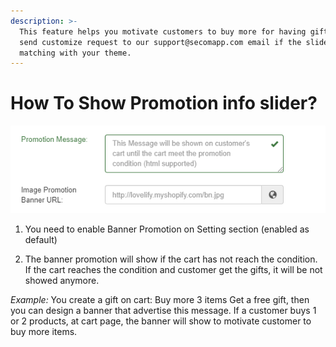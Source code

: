 ```yaml
---
description: >-
  This feature helps you motivate customers to buy more for having gifts. Please
  send customize request to our support@secomapp.com email if the slider not
  matching with your theme.
---
```


# How To Show Promotion info slider?

![You can enter the image&apos;s URL or your own html code for showing Promotion info.](../.gitbook/assets/image%20%289%29.png)

1. You need to enable Banner Promotion on Setting section \(enabled as default\)

2. The banner promotion will show if the cart has not reach the condition. If the cart reaches the condition and customer get the gifts, it will be not showed anymore.

_Example:_ You create a gift on cart: Buy more 3 items Get a free gift, then you can design a banner that advertise this message. If a customer buys 1 or 2 products, at cart page, the banner will show to motivate  customer to buy more items.

